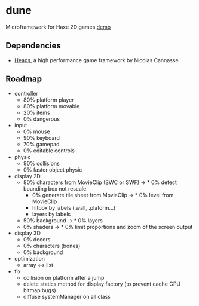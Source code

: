 dune
===

Microframework for Haxe 2D games
[demo](http://games.namide.com/dune/)

Dependencies
---
* [Heaps](https://github.com/ncannasse/heaps), a high performance game framework by Nicolas Cannasse


Roadmap
---
* controller
	* 80% platform player
	* 80% platform movable
	* 20% items
	* 0% dangerous
* input
	* 0% mouse
	* 90% keyboard
	* 70% gamepad
	* 0% editable controls
* physic
	* 90% collisions
	* 0% faster object physic
* display 2D
	* 80% characters from MovieClip (SWC or SWF)
->		* 0% detect bounding box not rescale
		* 0% generate tile sheet from MovieClip
->	* 0% level from MovieClip
		* hitbox by labels (.wall, .plaform...)
		* layers by labels
	* 50% background
->	* 0% layers
	* 0% shaders
->	* 0% limit proportions and zoom of the screen output
* display 3D
	* 0% decors
	* 0% characters (bones)
	* 0% background
* optimization
	* array <-> list
* fix
	* collision on platform after a jump
	* delete statics method for display factory (to prevent cache GPU bitmap bugs)
	* diffuse systemManager on all class